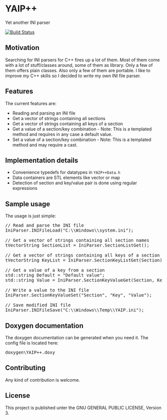 # YAIP++ #

Yet another INI parser

[![Build Status](https://travis-ci.org/ThirtySomething/YAIP.svg?branch=master)](https://travis-ci.org/ThirtySomething/YAIP)

## Motivation ##

Searching for INI parsers for C++ fires up a lot of them. Most of them come with a lot of stuff/classes around, some of them as library. Only a few of them offers plain classes. Also only a few of them are portable. I like to improve my C++ skills so I decided to write my own INI file parser.

## Features ##

The current features are:

* Reading and parsing an INI file
* Get a vector of strings containing all sections
* Get a vector of strings containing all keys of a section
* Get a value of a section/key combination - Note: This is a templated method and requires in any case a default value.
* Set a value of a section/key combination - Note: This is a templated method and may require a cast.

## Implementation details ##

* Convenience typedefs for datatypes in <code>YAIP++Data.h</code>
* Data containers are STL elements like vector or map
* Detection of section and key/value pair is done using regular expressions

## Sample usage ##

The usage is just simple:

<pre>
// Read and parse the INI file
IniParser.INIFileLoad("C:\\Windows\\system.ini");

// Get a vector of strings containing all section names
tVectorString SectionList = IniParser.SectionListGet();

// Get a vector of strings containing all keys of a section
tVectorString KeyList = IniParser.SectionKeyListGet(Section);

// Get a value of a key from a section
std::string Default = "Default value";
std::string Value = IniParser.SectionKeyValueGet(Section, Key, Default);

// Write a value to the INI file
IniParser.SectionKeyValueSet("Section", "Key", "Value");

// Save modified INI file
IniParser.INIFileSave("C:\\Windows\\Temp\\YAIP.ini");
</pre>

## Doxygen documentation ##

The doxygen documentation can be generated when you need it. The config file is located here:

<pre>
doxygen\YAIP++.doxy
</pre>

## Contributing ##

Any kind of contribution is welcome.

## License ##

This project is published unter the GNU GENERAL PUBLIC LICENSE, Version 3.
